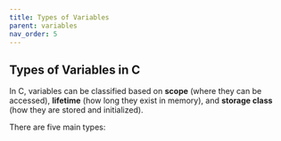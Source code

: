 ```yaml
---
title: Types of Variables
parent: variables
nav_order: 5
---
```


## **Types of Variables in C**

In C, variables can be classified based on **scope** (where they can be accessed), **lifetime** (how long they exist in memory), and **storage class** (how they are stored and initialized).

There are five main types:
